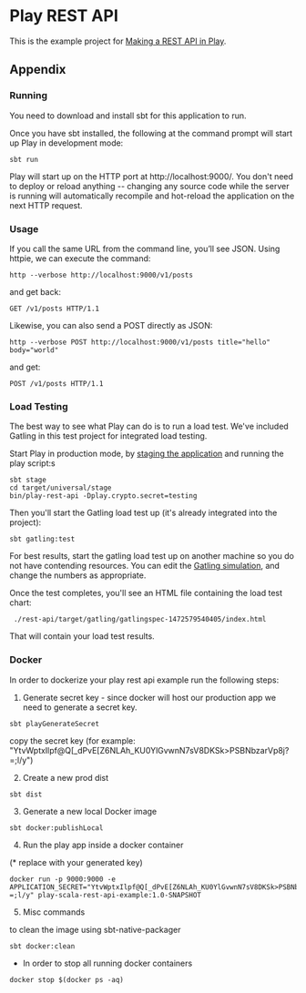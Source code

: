 # Play REST API

This is the example project for [Making a REST API in Play](http://developer.lightbend.com/guides/play-rest-api/index.html).

## Appendix

### Running

You need to download and install sbt for this application to run.

Once you have sbt installed, the following at the command prompt will start up Play in development mode:

```
sbt run
```

Play will start up on the HTTP port at http://localhost:9000/.   You don't need to deploy or reload anything -- changing any source code while the server is running will automatically recompile and hot-reload the application on the next HTTP request. 

### Usage

If you call the same URL from the command line, you’ll see JSON. Using httpie, we can execute the command:

```
http --verbose http://localhost:9000/v1/posts
```

and get back:

```
GET /v1/posts HTTP/1.1
```

Likewise, you can also send a POST directly as JSON:

```
http --verbose POST http://localhost:9000/v1/posts title="hello" body="world"
```

and get:

```
POST /v1/posts HTTP/1.1
```

### Load Testing

The best way to see what Play can do is to run a load test.  We've included Gatling in this test project for integrated load testing.

Start Play in production mode, by [staging the application](https://www.playframework.com/documentation/2.5.x/Deploying) and running the play script:s

```
sbt stage
cd target/universal/stage
bin/play-rest-api -Dplay.crypto.secret=testing
```

Then you'll start the Gatling load test up (it's already integrated into the project):

```
sbt gatling:test
```

For best results, start the gatling load test up on another machine so you do not have contending resources.  You can edit the [Gatling simulation](http://gatling.io/docs/2.2.2/general/simulation_structure.html#simulation-structure), and change the numbers as appropriate.

Once the test completes, you'll see an HTML file containing the load test chart:

```
 ./rest-api/target/gatling/gatlingspec-1472579540405/index.html
```

That will contain your load test results.

### Docker

In order to dockerize your play rest api example run the following steps:

1. Generate secret key - since docker will host our production app we need to generate a secret key.

```
sbt playGenerateSecret
```

copy the secret key (for example: "YtvWptxIlpf@Q[_dPvE[Z6NLAh_KU0YlGvwnN7sV8DKSk>PSBNbzarVp8j?=;l/y")

2. Create a new prod dist

```
sbt dist
```

3. Generate a new local Docker image

```
sbt docker:publishLocal
```

4. Run the play app inside a docker container

(* replace with your generated key)

```
docker run -p 9000:9000 -e APPLICATION_SECRET="YtvWptxIlpf@Q[_dPvE[Z6NLAh_KU0YlGvwnN7sV8DKSk>PSBNbzarVp8j?=;l/y" play-scala-rest-api-example:1.0-SNAPSHOT
```

5. Misc commands

to clean the image using sbt-native-packager

```
sbt docker:clean
```

* In order to stop all running docker containers
```
docker stop $(docker ps -aq)
```
